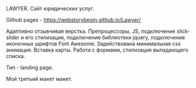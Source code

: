 LAWYER. Сайт юридических услуг.

Github pages - https://webstorybegin.github.io/Lawyer/

Адаптивно отзывчивая верстка. Препроцессоры, JS, подключение slick-slider и его стилизация, подключение библиотеки jquery, подключение иконочных шрифтов Font Awesome. 
Задействована минимальная css анимация. Вставка карты. Работа с формами, стилизация выпадающего списка.

Тип - landing page.

Мой третьий макет макет.
